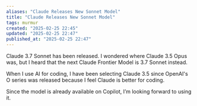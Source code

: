 ```yaml
---
aliases: "Claude Releases New Sonnet Model"
title: "Claude Releases New Sonnet Model"
tags: murmur
created: "2025-02-25 22:45"
updated: "2025-02-25 22:47"
published_at: "2025-02-25 22:47"
---
```


Claude 3.7 Sonnet has been released. I wondered where Claude 3.5 Opus was, but I heard that the next Claude Frontier Model is 3.7 Sonnet instead.

When I use AI for coding, I have been selecting Claude 3.5 since OpenAI's O series was released because I feel Claude is better for coding.

Since the model is already available on Copilot, I’m looking forward to using it.